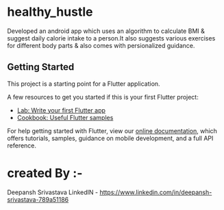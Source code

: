 # healthy_hustle 
Developed an android app which uses an algorithm to calculate BMI & suggest daily calorie intake to a person.It also suggests various exercises for different body parts & also comes with persionalized guidance.

## Getting Started

This project is a starting point for a Flutter application.

A few resources to get you started if this is your first Flutter project:

- [Lab: Write your first Flutter app](https://flutter.dev/docs/get-started/codelab)
- [Cookbook: Useful Flutter samples](https://flutter.dev/docs/cookbook)

For help getting started with Flutter, view our
[online documentation](https://flutter.dev/docs), which offers tutorials,
samples, guidance on mobile development, and a full API reference.

# created By :-
Deepansh Srivastava
LinkedIN - https://www.linkedin.com/in/deepansh-srivastava-789a51186

